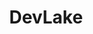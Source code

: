 ---
draft: false
title: DevLake
content:
  id: devlake
  name: DevLake
  website: https://devlake.apache.org/
  short_description: A dev data platform that ingests, analyzes, and visualizes the fragmented data from DevOps tools to extract insights for engineering excellence, developer experience, and community growth
---